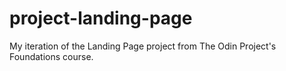# project-landing-page
My iteration of the Landing Page project from The Odin Project's Foundations course.
